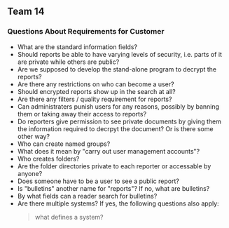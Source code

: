 ## Team 14
### Questions About Requirements for Customer
* What are the standard information fields?
* Should reports be able to have varying levels of security, i.e. parts of it are private while others are public?
* Are we supposed to develop the stand-alone program to decrypt the reports?
* Are there any restrictions on who can become a user?
* Should encrypted reports show up in the search at all?
* Are there any filters / quality requirement for reports?
* Can administraters punish users for any reasons, possibly by banning them or taking away their access to reports?
* Do reporters give permission to see private documents by giving them the information required to decrpyt the document? Or is there some other way?
* Who can create named groups?
* What does it mean by "carry out user management accounts"?
* Who creates folders?
* Are the folder directories private to each reporter or accessable by anyone?
* Does someone have to be a user to see a public report?
* Is "bulletins" another name for "reports"? If no, what are bulletins?
* By what fields can a reader search for bulletins?
* Are there multiple systems? If yes, the following questions also apply:
    > what defines a system?
